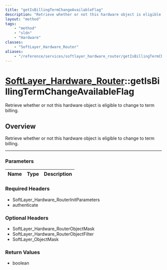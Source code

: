 ```yaml
---
title: "getIsBillingTermChangeAvailableFlag"
description: "Retrieve whether or not this hardware object is eligible to change to term billing."
layout: "method"
tags:
    - "method"
    - "sldn"
    - "Hardware"
classes:
    - "SoftLayer_Hardware_Router"
aliases:
    - "/reference/services/softlayer_hardware_router/getIsBillingTermChangeAvailableFlag"
---
```

# [SoftLayer_Hardware_Router](/reference/services/SoftLayer_Hardware_Router)::getIsBillingTermChangeAvailableFlag

Retrieve whether or not this hardware object is eligible to change to term billing.


## Overview 
Retrieve whether or not this hardware object is eligible to change to term billing.

-----

### Parameters 
|Name | Type | Description |
| --- | --- | --- |


### Required Headers
* SoftLayer_Hardware_RouterInitParameters
* authenticate


### Optional Headers
* SoftLayer_Hardware_RouterObjectMask
* SoftLayer_Hardware_RouterObjectFilter
* SoftLayer_ObjectMask

### Return Values
* boolean




